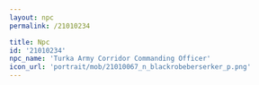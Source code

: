 ```yaml
---
layout: npc
permalink: /21010234

title: Npc
id: '21010234'
npc_name: 'Turka Army Corridor Commanding Officer'
icon_url: 'portrait/mob/21010067_n_blackrobeberserker_p.png'
---
```

